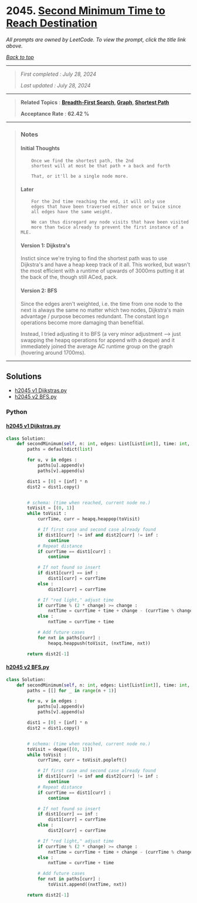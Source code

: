 # 2045. [Second Minimum Time to Reach Destination](<https://leetcode.com/problems/second-minimum-time-to-reach-destination>)

*All prompts are owned by LeetCode. To view the prompt, click the title link above.*

*[Back to top](<../README.md>)*

------

> *First completed : July 28, 2024*
>
> *Last updated : July 28, 2024*

------

> **Related Topics** : **[Breadth-First Search](<by_topic/Breadth-First Search.md>), [Graph](<by_topic/Graph.md>), [Shortest Path](<by_topic/Shortest Path.md>)**
>
> **Acceptance Rate** : **62.42 %**

------

> ### Notes
> 
> #### Initial Thoughts
> ```
>     Once we find the shortest path, the 2nd
>     shortest will at most be that path + a back and forth
> 
>     That, or it'll be a single node more.
> ```
> 
> #### Later
> ```
>     For the 2nd time reaching the end, it will only use 
>     edges that have been traversed either once or twice since 
>     all edges have the same weight.
> 
>     We can thus disregard any node visits that have been visited 
>     more than twice already to prevent the first instance of a MLE.
> ```
> 
> #### Version 1: Dijkstra's
> Instict since we're trying to find the shortest path was to use Dijkstra's and 
> have a heap keep track of it all. This worked, but wasn't the most efficient with 
> a runtime of upwards of 3000ms putting it at the back of the, though still ACed, pack.
> 
> 
> #### Version 2: BFS
> Since the edges aren't weighted, i.e. the time from one node to the next is always 
> the same no matter which two nodes, Dijkstra's main advantage / purpose becomes redundant. 
> The constant $\log{n}$ operations become more damaging than benefitial.
> 
> 
> Instead, I tried adjusting it to BFS (a very minor adjustment --> just swapping 
> the heapq operations for append with a deque) and it immediately joined the average 
> AC runtime group on the graph (hovering around 1700ms).

------

## Solutions

- [h2045 v1 Dijkstras.py](<../my-submissions/h2045 v1 Dijkstras.py>)
- [h2045 v2 BFS.py](<../my-submissions/h2045 v2 BFS.py>)
### Python
#### [h2045 v1 Dijkstras.py](<../my-submissions/h2045 v1 Dijkstras.py>)
```Python
class Solution:
    def secondMinimum(self, n: int, edges: List[List[int]], time: int, change: int) -> int:
        paths = defaultdict(list)

        for u, v in edges :
            paths[u].append(v)
            paths[v].append(u)

        dist1 = [0] + [inf] * n
        dist2 = dist1.copy()


        # schema: (time when reached, current node no.)
        toVisit = [(0, 1)]
        while toVisit :
            currTime, curr = heapq.heappop(toVisit)

            # If first case and second case already found
            if dist1[curr] != inf and dist2[curr] != inf :
                continue
            # Repeat distance
            if currTime == dist1[curr] :
                continue

            # If not found so insert
            if dist1[curr] == inf :
                dist1[curr] = currTime
            else :
                dist2[curr] = currTime

            # If "red light," adjust time
            if currTime % (2 * change) >= change :
                nxtTime = currTime + time + change - (currTime % change)
            else :
                nxtTime = currTime + time

            # Add future cases
            for nxt in paths[curr] :
                heapq.heappush(toVisit, (nxtTime, nxt))

        return dist2[-1]


```

#### [h2045 v2 BFS.py](<../my-submissions/h2045 v2 BFS.py>)
```Python
class Solution:
    def secondMinimum(self, n: int, edges: List[List[int]], time: int, change: int) -> int:
        paths = [[] for _ in range(n + 1)]

        for u, v in edges :
            paths[u].append(v)
            paths[v].append(u)

        dist1 = [0] + [inf] * n
        dist2 = dist1.copy()


        # schema: (time when reached, current node no.)
        toVisit = deque([(0, 1)])
        while toVisit :
            currTime, curr = toVisit.popleft()

            # If first case and second case already found
            if dist1[curr] != inf and dist2[curr] != inf :
                continue
            # Repeat distance
            if currTime == dist1[curr] :
                continue

            # If not found so insert
            if dist1[curr] == inf :
                dist1[curr] = currTime
            else :
                dist2[curr] = currTime

            # If "red light," adjust time
            if currTime % (2 * change) >= change :
                nxtTime = currTime + time + change - (currTime % change)
            else :
                nxtTime = currTime + time

            # Add future cases
            for nxt in paths[curr] :
                toVisit.append((nxtTime, nxt))

        return dist2[-1]


```

